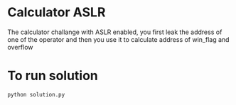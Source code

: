 # Calculator ASLR

The calculator challange with ASLR enabled, you first leak the address of one of the operator and then you use it to calculate address of win_flag and overflow

# To run solution
``python solution.py``